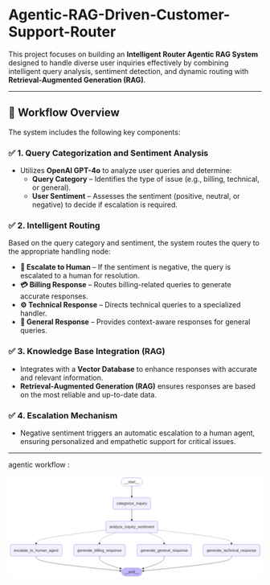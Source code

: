 # Agentic-RAG-Driven-Customer-Support-Router

This project focuses on building an **Intelligent Router Agentic RAG System** designed to handle diverse user inquiries effectively by combining intelligent query analysis, sentiment detection, and dynamic routing with **Retrieval-Augmented Generation (RAG)**.  

---

## 🚀 Workflow Overview  
The system includes the following key components:  

### ✅ **1. Query Categorization and Sentiment Analysis**  
- Utilizes **OpenAI GPT-4o** to analyze user queries and determine:  
   - **Query Category** – Identifies the type of issue (e.g., billing, technical, or general).  
   - **User Sentiment** – Assesses the sentiment (positive, neutral, or negative) to decide if escalation is required.  

### ✅ **2. Intelligent Routing**  
Based on the query category and sentiment, the system routes the query to the appropriate handling node:  
- **🔴 Escalate to Human** – If the sentiment is negative, the query is escalated to a human for resolution.  
- **💳 Billing Response** – Routes billing-related queries to generate accurate responses.  
- **⚙️ Technical Response** – Directs technical queries to a specialized handler.  
- **💬 General Response** – Provides context-aware responses for general queries.  

### ✅ **3. Knowledge Base Integration (RAG)**  
- Integrates with a **Vector Database** to enhance responses with accurate and relevant information.  
- **Retrieval-Augmented Generation (RAG)** ensures responses are based on the most reliable and up-to-date data.  

### ✅ **4. Escalation Mechanism**  
- Negative sentiment triggers an automatic escalation to a human agent, ensuring personalized and empathetic support for critical issues.  

---
agentic workflow : 

![System Workflow](agentic_workflow.png)  
